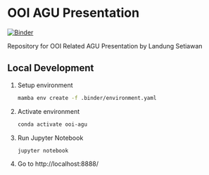 # OOI AGU Presentation

[![Binder](https://mybinder.org/badge_logo.svg)](https://mybinder.org/v2/gh/lsetiawan/OOI-AGU/main?filepath=20211215_InteractiveOceans.ipynb)

Repository for OOI Related AGU Presentation by Landung Setiawan

## Local Development

1. Setup environment

    ```bash
    mamba env create -f .binder/environment.yaml
    ```

2. Activate environment

    ```bash
    conda activate ooi-agu
    ```

3. Run Jupyter Notebook

    ```bash
    jupyter notebook
    ```

4. Go to http://localhost:8888/

